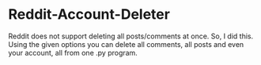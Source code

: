 # Reddit-Account-Deleter

Reddit does not support deleting all posts/comments at once. So, I did this. Using the given options you can delete all comments, all posts and even your account, all from one .py program.
